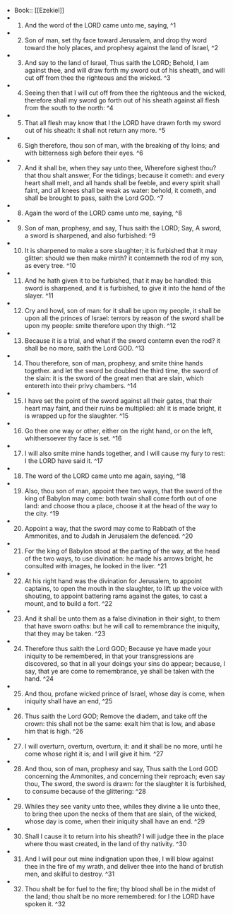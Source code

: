 - Book:: [[Ezekiel]]
- 1. And the word of the LORD came unto me, saying, ^1
- 2. Son of man, set thy face toward Jerusalem, and drop thy word toward the holy places, and prophesy against the land of Israel, ^2
- 3. And say to the land of Israel, Thus saith the LORD; Behold, I am against thee, and will draw forth my sword out of his sheath, and will cut off from thee the righteous and the wicked. ^3
- 4. Seeing then that I will cut off from thee the righteous and the wicked, therefore shall my sword go forth out of his sheath against all flesh from the south to the north: ^4
- 5. That all flesh may know that I the LORD have drawn forth my sword out of his sheath: it shall not return any more. ^5
- 6. Sigh therefore, thou son of man, with the breaking of thy loins; and with bitterness sigh before their eyes. ^6
- 7. And it shall be, when they say unto thee, Wherefore sighest thou? that thou shalt answer, For the tidings; because it cometh: and every heart shall melt, and all hands shall be feeble, and every spirit shall faint, and all knees shall be weak as water: behold, it cometh, and shall be brought to pass, saith the Lord GOD. ^7
- 8. Again the word of the LORD came unto me, saying, ^8
- 9. Son of man, prophesy, and say, Thus saith the LORD; Say, A sword, a sword is sharpened, and also furbished: ^9
- 10. It is sharpened to make a sore slaughter; it is furbished that it may glitter: should we then make mirth? it contemneth the rod of my son, as every tree. ^10
- 11. And he hath given it to be furbished, that it may be handled: this sword is sharpened, and it is furbished, to give it into the hand of the slayer. ^11
- 12. Cry and howl, son of man: for it shall be upon my people, it shall be upon all the princes of Israel: terrors by reason of the sword shall be upon my people: smite therefore upon thy thigh. ^12
- 13. Because it is a trial, and what if the sword contemn even the rod? it shall be no more, saith the Lord GOD. ^13
- 14. Thou therefore, son of man, prophesy, and smite thine hands together. and let the sword be doubled the third time, the sword of the slain: it is the sword of the great men that are slain, which entereth into their privy chambers. ^14
- 15. I have set the point of the sword against all their gates, that their heart may faint, and their ruins be multiplied: ah! it is made bright, it is wrapped up for the slaughter. ^15
- 16. Go thee one way or other, either on the right hand, or on the left, whithersoever thy face is set. ^16
- 17. I will also smite mine hands together, and I will cause my fury to rest: I the LORD have said it. ^17
- 18. The word of the LORD came unto me again, saying, ^18
- 19. Also, thou son of man, appoint thee two ways, that the sword of the king of Babylon may come: both twain shall come forth out of one land: and choose thou a place, choose it at the head of the way to the city. ^19
- 20. Appoint a way, that the sword may come to Rabbath of the Ammonites, and to Judah in Jerusalem the defenced. ^20
- 21. For the king of Babylon stood at the parting of the way, at the head of the two ways, to use divination: he made his arrows bright, he consulted with images, he looked in the liver. ^21
- 22. At his right hand was the divination for Jerusalem, to appoint captains, to open the mouth in the slaughter, to lift up the voice with shouting, to appoint battering rams against the gates, to cast a mount, and to build a fort. ^22
- 23. And it shall be unto them as a false divination in their sight, to them that have sworn oaths: but he will call to remembrance the iniquity, that they may be taken. ^23
- 24. Therefore thus saith the Lord GOD; Because ye have made your iniquity to be remembered, in that your transgressions are discovered, so that in all your doings your sins do appear; because, I say, that ye are come to remembrance, ye shall be taken with the hand. ^24
- 25. And thou, profane wicked prince of Israel, whose day is come, when iniquity shall have an end, ^25
- 26. Thus saith the Lord GOD; Remove the diadem, and take off the crown: this shall not be the same: exalt him that is low, and abase him that is high. ^26
- 27. I will overturn, overturn, overturn, it: and it shall be no more, until he come whose right it is; and I will give it him. ^27
- 28. And thou, son of man, prophesy and say, Thus saith the Lord GOD concerning the Ammonites, and concerning their reproach; even say thou, The sword, the sword is drawn: for the slaughter it is furbished, to consume because of the glittering: ^28
- 29. Whiles they see vanity unto thee, whiles they divine a lie unto thee, to bring thee upon the necks of them that are slain, of the wicked, whose day is come, when their iniquity shall have an end. ^29
- 30. Shall I cause it to return into his sheath? I will judge thee in the place where thou wast created, in the land of thy nativity. ^30
- 31. And I will pour out mine indignation upon thee, I will blow against thee in the fire of my wrath, and deliver thee into the hand of brutish men, and skilful to destroy. ^31
- 32. Thou shalt be for fuel to the fire; thy blood shall be in the midst of the land; thou shalt be no more remembered: for I the LORD have spoken it. ^32
